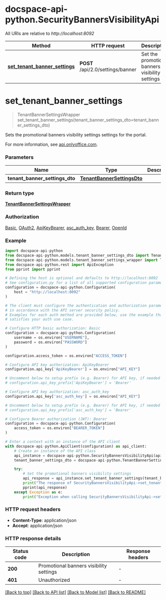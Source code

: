 # docspace-api-python.SecurityBannersVisibilityApi

All URIs are relative to *http://localhost:8092*

Method | HTTP request | Description
------------- | ------------- | -------------
[**set_tenant_banner_settings**](#set_tenant_banner_settings) | **POST** /api/2.0/settings/banner | Set the promotional banners visibility settings


# **set_tenant_banner_settings**
> TenantBannerSettingsWrapper set_tenant_banner_settings(tenant_banner_settings_dto=tenant_banner_settings_dto)

Sets the promotional banners visibility settings settings for the portal.

For more information, see [api.onlyoffice.com]().

### Parameters


Name | Type | Description  | Notes
------------- | ------------- | ------------- | -------------
 **tenant_banner_settings_dto** | [**TenantBannerSettingsDto**](TenantBannerSettingsDto.md)|  | [optional] 

### Return type

[**TenantBannerSettingsWrapper**](TenantBannerSettingsWrapper.md)

### Authorization

[Basic](../README.md#Basic), [OAuth2](../README.md#OAuth2), [ApiKeyBearer](../README.md#ApiKeyBearer), [asc_auth_key](../README.md#asc_auth_key), [Bearer](../README.md#Bearer), [OpenId](../README.md#OpenId)

### Example


```python
import docspace-api-python
from docspace-api-python.models.tenant_banner_settings_dto import TenantBannerSettingsDto
from docspace-api-python.models.tenant_banner_settings_wrapper import TenantBannerSettingsWrapper
from docspace-api-python.rest import ApiException
from pprint import pprint

# Defining the host is optional and defaults to http://localhost:8092
# See configuration.py for a list of all supported configuration parameters.
configuration = docspace-api-python.Configuration(
    host = "http://localhost:8092"
)

# The client must configure the authentication and authorization parameters
# in accordance with the API server security policy.
# Examples for each auth method are provided below, use the example that
# satisfies your auth use case.

# Configure HTTP basic authorization: Basic
configuration = docspace-api-python.Configuration(
    username = os.environ["USERNAME"],
    password = os.environ["PASSWORD"]
)

configuration.access_token = os.environ["ACCESS_TOKEN"]

# Configure API key authorization: ApiKeyBearer
configuration.api_key['ApiKeyBearer'] = os.environ["API_KEY"]

# Uncomment below to setup prefix (e.g. Bearer) for API key, if needed
# configuration.api_key_prefix['ApiKeyBearer'] = 'Bearer'

# Configure API key authorization: asc_auth_key
configuration.api_key['asc_auth_key'] = os.environ["API_KEY"]

# Uncomment below to setup prefix (e.g. Bearer) for API key, if needed
# configuration.api_key_prefix['asc_auth_key'] = 'Bearer'

# Configure Bearer authorization (JWT): Bearer
configuration = docspace-api-python.Configuration(
    access_token = os.environ["BEARER_TOKEN"]
)

# Enter a context with an instance of the API client
with docspace-api-python.ApiClient(configuration) as api_client:
    # Create an instance of the API class
    api_instance = docspace-api-python.SecurityBannersVisibilityApi(api_client)
    tenant_banner_settings_dto = docspace-api-python.TenantBannerSettingsDto() # TenantBannerSettingsDto |  (optional)

    try:
        # Set the promotional banners visibility settings
        api_response = api_instance.set_tenant_banner_settings(tenant_banner_settings_dto=tenant_banner_settings_dto)
        print("The response of SecurityBannersVisibilityApi->set_tenant_banner_settings:\n")
        pprint(api_response)
    except Exception as e:
        print("Exception when calling SecurityBannersVisibilityApi->set_tenant_banner_settings: %s\n" % e)
```



### HTTP request headers

 - **Content-Type**: application/json
 - **Accept**: application/json


### HTTP response details

| Status code | Description | Response headers |
|-------------|-------------|------------------|
**200** | Promotional banners visibility settings |  -  |
**401** | Unauthorized |  -  |

[[Back to top]](#) [[Back to API list]](../README.md#documentation-for-api-endpoints) [[Back to Model list]](../README.md#documentation-for-models) [[Back to README]](../README.md)

